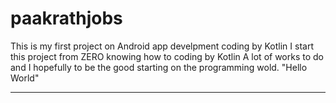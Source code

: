 # paakrathjobs

This is my first project on Android app develpment coding by Kotlin
I start this project from ZERO knowing how to coding by Kotlin
A lot of works to do and I hopefully to be the good starting on the programming wold.
"Hello World"
*********************************************************************************************
